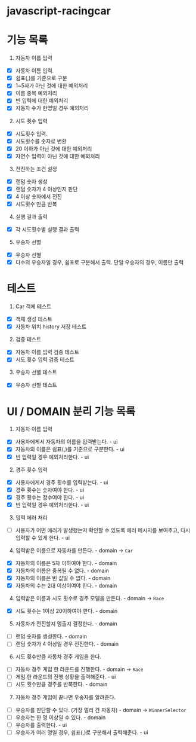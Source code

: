 # javascript-racingcar

# 기능 목록

1. 자동차 이름 입력

- [x] 자동차 이름 입력.
- [x] 쉼표(,)를 기준으로 구분
- [x] 1~5자가 아닌 것에 대한 예외처리
- [x] 이름 중복 예외처리
- [x] 빈 입력에 대한 예외처리
- [x] 자동차 수가 한명일 경우 예외처리

2. 시도 횟수 입력

- [x] 시도횟수 입력.
- [x] 시도횟수를 숫자로 변환
- [x] 20 이하가 아닌 것에 대한 예외처리
- [x] 자연수 입력이 아닌 것에 대한 예외처리

3. 전진하는 조건 설정

- [x] 랜덤 숫자 생성
- [x] 랜덤 숫자가 4 이상인지 판단
- [x] 4 이상 숫자에서 전진
- [x] 시도횟수 만큼 반복

4. 실행 결과 출력

- [x] 각 시도횟수별 실행 결과 출력

5. 우승자 선별

- [x] 우승자 선별
- [x] 다수의 우승자일 경우, 쉼표로 구분해서 출력. 단일 우승자의 경우, 이름만 출력

# 테스트

1. Car 객체 테스트

- [x] 객체 생성 테스트
- [x] 자동차 위치 history 저장 테스트

2. 검증 테스트

- [x] 자동차 이름 입력 검증 테스트
- [x] 시도 횟수 입력 검증 테스트

3. 우승자 선별 테스트

- [x] 우승자 선별 테스트

# UI / DOMAIN 분리 기능 목록

1. 자동차 이름 입력

- [x] 사용자에게서 자동차의 이름을 입력받는다. - ui
- [x] 자동차의 이름은 쉼표(,)를 기준으로 구분한다. - ui
- [x] 빈 입력일 경우 예외처리한다. - ui

2. 경주 횟수 입력

- [x] 사용자에게서 경주 횟수를 입력받는다. - ui
- [x] 경주 횟수는 숫자여야 한다. - ui
- [x] 경주 횟수는 정수여야 한다. - ui
- [x] 빈 입력일 경우 예외처리한다. - ui

3. 입력 에러 처리

- [ ] 사용자가 어떤 에러가 발생했는지 확인할 수 있도록 에러 메시지를 보여주고, 다시 입력할 수 있게 한다. - ui

4. 입력받은 이름으로 자동차를 만든다. - domain -> `Car`

- [x] 자동차의 이름은 5자 이하여야 한다. - domain
- [x] 자동차의 이름은 중복될 수 없다. - domain
- [x] 자동차의 이름은 빈 값일 수 없다. - domain
- [x] 자동차의 수는 2대 이상이여야 한다. - domain

4. 입력받은 이름과 시도 횟수로 경주 모델을 만든다. - domain -> `Race`

- [x] 시도 횟수는 1이상 20이하여야 한다. - domain

5. 자동차가 전진할지 멈출지 결정한다. - domain

- [ ] 랜덤 숫자를 생성한다. - domain
- [ ] 랜덤 숫자가 4 이상일 경우 전진한다. - domain

6. 시도 횟수만큼 자동차 경주 게임을 한다.

- [ ] 자동차 경주 게임 한 라운드를 진행한다. - domain -> `Race`
- [ ] 게임 한 라운드의 진행 상황을 출력해준다. - ui
- [ ] 시도 횟수만큼 경주를 반복한다. - domain

7. 자동차 경주 게임이 끝나면 우숭자를 알려준다.

- [ ] 우승자를 판단할 수 있다. (가장 멀리 간 자동차) - domain -> `WinnerSelector`
- [ ] 우승자는 한 명 이상일 수 있다. - domain
- [ ] 우승자를 출력한다. - ui
- [ ] 우승자가 여러 명일 경우, 쉼표(,)로 구분해서 출력해준다. - ui
